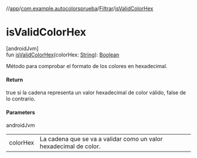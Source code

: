 //[app](../../../index.md)/[com.example.autocolorsprueba](../index.md)/[Filtrar](index.md)/[isValidColorHex](is-valid-color-hex.md)

# isValidColorHex

[androidJvm]\
fun [isValidColorHex](is-valid-color-hex.md)(colorHex: [String](https://kotlinlang.org/api/latest/jvm/stdlib/kotlin/-string/index.html)): [Boolean](https://kotlinlang.org/api/latest/jvm/stdlib/kotlin/-boolean/index.html)

Método para comprobar el formato de los colores en hexadecimal.

#### Return

true si la cadena representa un valor hexadecimal de color válido, false de lo contrario.

#### Parameters

androidJvm

| | |
|---|---|
| colorHex | La cadena que se va a validar como un valor hexadecimal de color. |
